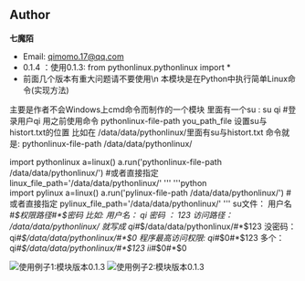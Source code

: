 ## Author
**七魔陌** 
- Email: qimomo.17@qq.com
- 0.1.4 ：使用0.1.3: from pythonlinux.pythonlinux import *
- 前面几个版本有重大问题请不要使用\n
本模块是在Python中执行简单Linux命令(实现方法)

主要是作者不会Windows上cmd命令而制作的一个模块
里面有一个su  :
      su qi  #登录用户qi
用之前使用命令
pythonlinux-file-path you_path_file
设置su与histort.txt的位置
比如在 /data/data/pythonlinux/里面有su与histort.txt
命令就是:
pythonlinux-file-path /data/data/pythonlinux/


import pythonlinux
a=linux()
a.run('pythonlinux-file-path /data/data/pythonlinux/')
#或者直接指定
linux_file_path='/data/data/pythonlinux/'
'''
'''python    
import pylinux
a=linux()
a.run('pylinux-file-path /data/data/pythonlinux/')
#或者直接指定
pylinux_file_path='/data/data/pythonlinux/'
'''
su文件：
用户名#*$权限路径#*$密码
比如:
     用户名： qi
     密码 ：  123
     访问路径： /data/data/pythonlinux/
就写成
qi#*$/data/data/pythonlinux/#*$123
没密码：
qi#*$/data/data/pythonlinux/#*$0
程序最高访问权限:
qi#*$0#*$123
多个：
qi#*$/data/data/pythonlinux/#*$123
ii#*$0#*$0

![使用例子1:模块版本0.1.3](./images/1.PNG)
![使用例子2:模块版本0.1.3](./images/2.PNG)